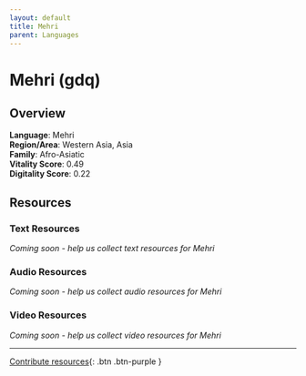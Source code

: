 ```yaml
---
layout: default
title: Mehri
parent: Languages
---
```


# Mehri (gdq)

## Overview

**Language**: Mehri  
**Region/Area**: Western Asia, Asia  
**Family**: Afro-Asiatic  
**Vitality Score**: 0.49  
**Digitality Score**: 0.22  

## Resources

### Text Resources
*Coming soon - help us collect text resources for Mehri*

### Audio Resources
*Coming soon - help us collect audio resources for Mehri*

### Video Resources
*Coming soon - help us collect video resources for Mehri*

---

[Contribute resources](https://fairtrain.github.io/){: .btn .btn-purple }
